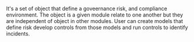 It's a set of object that define a goveernance risk, and compliance environment. The object is a given module relate to one another but they are independent of object in other modules. User can create models that define risk develop controls from those models and run controls to identify incidents.

